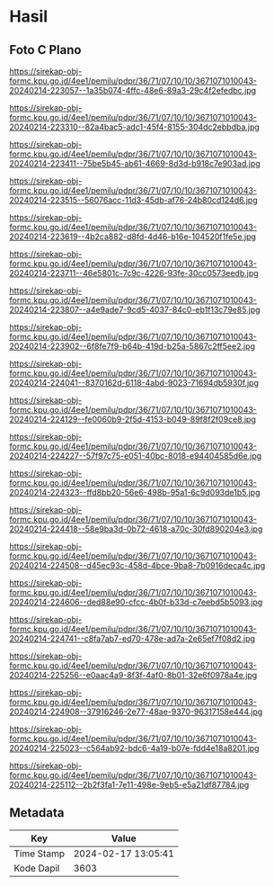 # Hasil

## Foto C Plano

https://sirekap-obj-formc.kpu.go.id/4ee1/pemilu/pdpr/36/71/07/10/10/3671071010043-20240214-223057--1a35b074-4ffc-48e6-89a3-29c4f2efedbc.jpg

https://sirekap-obj-formc.kpu.go.id/4ee1/pemilu/pdpr/36/71/07/10/10/3671071010043-20240214-223310--82a4bac5-adc1-45f4-8155-304dc2ebbdba.jpg

https://sirekap-obj-formc.kpu.go.id/4ee1/pemilu/pdpr/36/71/07/10/10/3671071010043-20240214-223411--75be5b45-ab61-4669-8d3d-b918c7e903ad.jpg

https://sirekap-obj-formc.kpu.go.id/4ee1/pemilu/pdpr/36/71/07/10/10/3671071010043-20240214-223515--56076acc-11d3-45db-af76-24b80cd124d6.jpg

https://sirekap-obj-formc.kpu.go.id/4ee1/pemilu/pdpr/36/71/07/10/10/3671071010043-20240214-223619--4b2ca882-d8fd-4d46-b16e-104520f1fe5e.jpg

https://sirekap-obj-formc.kpu.go.id/4ee1/pemilu/pdpr/36/71/07/10/10/3671071010043-20240214-223711--46e5801c-7c9c-4226-93fe-30cc0573eedb.jpg

https://sirekap-obj-formc.kpu.go.id/4ee1/pemilu/pdpr/36/71/07/10/10/3671071010043-20240214-223807--a4e9ade7-9cd5-4037-84c0-eb1f13c79e85.jpg

https://sirekap-obj-formc.kpu.go.id/4ee1/pemilu/pdpr/36/71/07/10/10/3671071010043-20240214-223902--6f8fe7f9-b64b-419d-b25a-5867c2ff5ee2.jpg

https://sirekap-obj-formc.kpu.go.id/4ee1/pemilu/pdpr/36/71/07/10/10/3671071010043-20240214-224041--8370162d-6118-4abd-9023-71694db5930f.jpg

https://sirekap-obj-formc.kpu.go.id/4ee1/pemilu/pdpr/36/71/07/10/10/3671071010043-20240214-224129--fe0060b9-2f5d-4153-b049-89f8f2f09ce8.jpg

https://sirekap-obj-formc.kpu.go.id/4ee1/pemilu/pdpr/36/71/07/10/10/3671071010043-20240214-224227--57f97c75-e051-40bc-8018-e94404585d6e.jpg

https://sirekap-obj-formc.kpu.go.id/4ee1/pemilu/pdpr/36/71/07/10/10/3671071010043-20240214-224323--ffd8bb20-56e6-498b-95a1-6c9d093de1b5.jpg

https://sirekap-obj-formc.kpu.go.id/4ee1/pemilu/pdpr/36/71/07/10/10/3671071010043-20240214-224418--58e9ba3d-0b72-4618-a70c-30fd890204e3.jpg

https://sirekap-obj-formc.kpu.go.id/4ee1/pemilu/pdpr/36/71/07/10/10/3671071010043-20240214-224508--d45ec93c-458d-4bce-9ba8-7b0916deca4c.jpg

https://sirekap-obj-formc.kpu.go.id/4ee1/pemilu/pdpr/36/71/07/10/10/3671071010043-20240214-224606--ded88e90-cfcc-4b0f-b33d-c7eebd5b5093.jpg

https://sirekap-obj-formc.kpu.go.id/4ee1/pemilu/pdpr/36/71/07/10/10/3671071010043-20240214-224741--c8fa7ab7-ed70-478e-ad7a-2e65ef7f08d2.jpg

https://sirekap-obj-formc.kpu.go.id/4ee1/pemilu/pdpr/36/71/07/10/10/3671071010043-20240214-225256--e0aac4a9-8f3f-4af0-8b01-32e6f0978a4e.jpg

https://sirekap-obj-formc.kpu.go.id/4ee1/pemilu/pdpr/36/71/07/10/10/3671071010043-20240214-224908--37916246-2e77-48ae-9370-96317158e444.jpg

https://sirekap-obj-formc.kpu.go.id/4ee1/pemilu/pdpr/36/71/07/10/10/3671071010043-20240214-225023--c564ab92-bdc6-4a19-b07e-fdd4e18a8201.jpg

https://sirekap-obj-formc.kpu.go.id/4ee1/pemilu/pdpr/36/71/07/10/10/3671071010043-20240214-225112--2b2f3fa1-7e11-498e-9eb5-e5a21df87784.jpg


## Metadata

| Key        | Value               |
| ---------- | ------------------- |
| Time Stamp | 2024-02-17 13:05:41 |
| Kode Dapil | 3603                |



